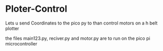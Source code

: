 # Ploter-Control
Lets u send Coordinates to the pico py to than control motors on a h belt plotter

the files main123.py, reciver.py and motor.py are to run on the pico pi microcontroller
